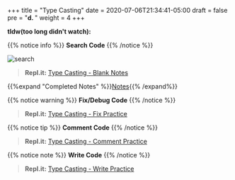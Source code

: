+++
title = "Type Casting"
date = 2020-07-06T21:34:41-05:00
draft = false
pre = "<b>d. </b>"
weight = 4
+++

**tldw(too long didn't watch):**

{{% notice info %}}
**Search Code**
{{% /notice %}}

![search](https://media.giphy.com/media/Y3ArMElRtr6UrU9VJj/giphy.gif)

>**Repl.it:**
[Type Casting - Blank Notes](https://repl.it/@CodeWithGamez/commentandcommitblanknotes#main.py)

{{%expand "Completed Notes" %}}[Notes](https://repl.it/@CodeWithGamez/commentandcommitblanknotes#main.py){{% /expand%}}

{{% notice warning %}}
**Fix/Debug Code**
{{% /notice %}}

>**Repl.it:**
[Type Casting - Fix Practice](https://repl.it/@CodeWithGamez/commentandcommitfix)

{{% notice tip %}}
**Comment Code**
{{% /notice %}}

>**Repl.it:**
[Type Casting - Comment Practice](https://repl.it/@CodeWithGamez/commentandcommitcomment)

{{% notice note %}}
**Write Code**
{{% /notice %}}

>**Repl.it:**
[Type Casting - Write Practice](https://repl.it/@CodeWithGamez/commentandcommitwrite)
